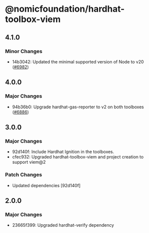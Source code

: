 # @nomicfoundation/hardhat-toolbox-viem

## 4.1.0

### Minor Changes

- 14b3042: Updated the minimal supported version of Node to v20 ([#6982](https://github.com/NomicFoundation/hardhat/pull/6982))

## 4.0.0

### Major Changes

- 94b36b0: Upgrade hardhat-gas-reporter to v2 on both toolboxes ([#6886](https://github.com/NomicFoundation/hardhat/pull/6886))

## 3.0.0

### Major Changes

- 92d140f: Include Hardhat Ignition in the toolboxes.
- cfec932: Upgraded hardhat-toolbox-viem and project creation to support viem@2

### Patch Changes

- Updated dependencies [92d140f]

## 2.0.0

### Major Changes

- 23665f399: Upgraded hardhat-verify dependency
